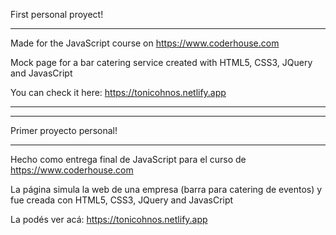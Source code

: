 First personal proyect! <hr/>
Made for the JavaScript course on https://www.coderhouse.com

Mock page for a bar catering service created with HTML5, CSS3, JQuery and JavasCript

You can check it here: https://tonicohnos.netlify.app

<hr/>
<hr/>

Primer proyecto personal! <hr/>
Hecho como entrega final de JavaScript para el curso de https://www.coderhouse.com

La página simula la web de una empresa (barra para catering de eventos) y fue creada con HTML5, CSS3, JQuery and JavasCript

La podés ver acá: https://tonicohnos.netlify.app
